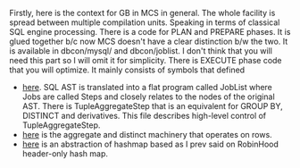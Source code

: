 
Firstly, here is the context for GB in MCS in general. The whole facility is spread between multiple compilation units. Speaking in terms of classical SQL engine processing. There is a code for PLAN and PREPARE phases. It is glued together b/c now MCS doesn't have a clear distinction b/w the two. It is available in dbcon/mysql/ and dbcon/joblist. I don't think that you will need this part so I will omit it for simplicity. 
There is EXECUTE phase code that you will optimize. 
It mainly consists of symbols that defined
- [here](https://github.com/mariadb-corporation/mariadb-columnstore-engine/blob/develop/dbcon/joblist/tupleaggregatestep.cpp). SQL AST is translated into a flat program called JobList where Jobs are called Steps and closely relates to the nodes of the original AST. There is TupleAggregateStep that is an equivalent for GROUP BY, DISTINCT and derivatives. This file describes high-level control of TupleAggregateStep.
- [here](https://github.com/mariadb-corporation/mariadb-columnstore-engine/blob/develop/utils/rowgroup/rowaggregation.cpp) is the aggregate and distinct machinery that operates on rows. 
- [here](https://github.com/mariadb-corporation/mariadb-columnstore-engine/blob/develop/utils/rowgroup/rowstorage.cpp) is an abstraction of hashmap based as I prev said on RobinHood header-only hash map.

